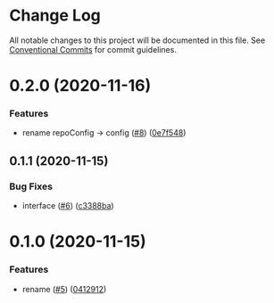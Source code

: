 # Change Log

All notable changes to this project will be documented in this file.
See [Conventional Commits](https://conventionalcommits.org) for commit guidelines.

<a name="0.2.0"></a>
# 0.2.0 (2020-11-16)


### Features

* rename repoConfig -> config ([#8](https://github.com/Himenon/git-control-js/issues/8)) ([0e7f548](https://github.com/Himenon/git-control-js/commit/0e7f548))





<a name="0.1.1"></a>
## 0.1.1 (2020-11-15)


### Bug Fixes

* interface ([#6](https://github.com/Himenon/git-control-js/issues/6)) ([c3388ba](https://github.com/Himenon/git-control-js/commit/c3388ba))





<a name="0.1.0"></a>
# 0.1.0 (2020-11-15)


### Features

* rename ([#5](https://github.com/Himenon/git-control-js/issues/5)) ([0412912](https://github.com/Himenon/git-control-js/commit/0412912))
